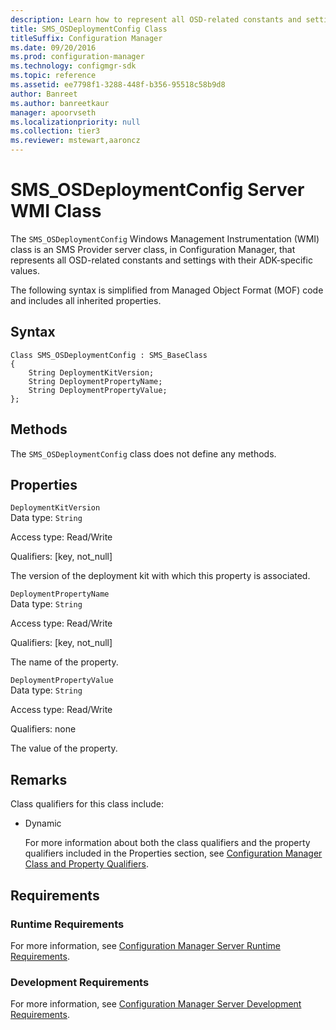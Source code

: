 ```yaml
---
description: Learn how to represent all OSD-related constants and settings with their ADK-specific values using SMS_OSDeploymentConfig class.
title: SMS_OSDeploymentConfig Class
titleSuffix: Configuration Manager
ms.date: 09/20/2016
ms.prod: configuration-manager
ms.technology: configmgr-sdk
ms.topic: reference
ms.assetid: ee7798f1-3288-448f-b356-95518c58b9d8
author: Banreet
ms.author: banreetkaur
manager: apoorvseth
ms.localizationpriority: null
ms.collection: tier3
ms.reviewer: mstewart,aaroncz 
---
```

# SMS_OSDeploymentConfig Server WMI Class
The `SMS_OSDeploymentConfig` Windows Management Instrumentation (WMI) class is an SMS Provider server class, in Configuration Manager, that represents all OSD-related constants and settings with their ADK-specific values.  

 The following syntax is simplified from Managed Object Format (MOF) code and includes all inherited properties.  

## Syntax  

```  
Class SMS_OSDeploymentConfig : SMS_BaseClass  
{  
    String DeploymentKitVersion;  
    String DeploymentPropertyName;  
    String DeploymentPropertyValue;  
};  

```  

## Methods  
 The `SMS_OSDeploymentConfig` class does not define any methods.  

## Properties  
 `DeploymentKitVersion`  
 Data type: `String`  

 Access type: Read/Write  

 Qualifiers: [key, not_null]  

 The version of the deployment kit with which this property is associated.  

 `DeploymentPropertyName`  
 Data type: `String`  

 Access type: Read/Write  

 Qualifiers: [key, not_null]  

 The name of the property.  

 `DeploymentPropertyValue`  
 Data type: `String`  

 Access type: Read/Write  

 Qualifiers: none  

 The value of the property.  

## Remarks  
 Class qualifiers for this class include:  

- Dynamic  

  For more information about both the class qualifiers and the property qualifiers included in the Properties section, see [Configuration Manager Class and Property Qualifiers](../../../develop/reference/misc/class-and-property-qualifiers.md).  

## Requirements  

### Runtime Requirements  
 For more information, see [Configuration Manager Server Runtime Requirements](../../../develop/core/reqs/server-runtime-requirements.md).  

### Development Requirements  
 For more information, see [Configuration Manager Server Development Requirements](../../../develop/core/reqs/server-development-requirements.md).  
